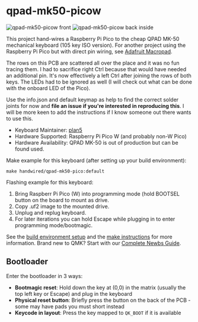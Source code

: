 # qpad-mk50-picow

![qpad-mk50-picow front](front.jpg)
![qpad-mk50-picow back inside](back.jpg)

This project hand-wires a Raspberry Pi Pico to the cheap QPAD MK-50 mechanical
keyboard (105 key ISO version). For another project using the Raspberry Pi Pico
but with direct pin wiring, see [Adafruit Macropad](../../adafruit/macropad/).

The rows on this PCB are scattered all over the place and it was no fun tracing
them. I had to sacrifice right Ctrl because that would have needed an additional
pin. It's now effectively a left Ctrl after joining the rows of both keys. The
LEDs had to be ignored as well (I will check out what can be done with the
onboard LED of the Pico).

Use the info.json and default keymap as help to find the correct solder joints
for now and **file an issue if you're interested in reproducing this**. I will
be more keen to add the instructions if I know someone out there wants to use
this.

* Keyboard Maintainer: [plan5](https://github.com/plan5)
* Hardware Supported: Raspberry Pi Pico W (and probably non-W Pico)
* Hardware Availability: QPAD MK-50 is out of production but can be found used.

Make example for this keyboard (after setting up your build environment):

    make handwired/qpad-mk50-pico:default

Flashing example for this keyboard:

1. Bring Raspberr Pi Pico (W) into programming mode (hold BOOTSEL button on the
   board to mount as drive.
2. Copy .uf2 image to the mounted drive.
3. Unplug and replug keyboard.
4. For later iterations you can hold Escape while plugging in to enter
   programming mode/bootmagic.

See the [build environment setup](https://docs.qmk.fm/#/getting_started_build_tools) and the [make instructions](https://docs.qmk.fm/#/getting_started_make_guide) for more information. Brand new to QMK? Start with our [Complete Newbs Guide](https://docs.qmk.fm/#/newbs).

## Bootloader

Enter the bootloader in 3 ways:

* **Bootmagic reset**: Hold down the key at (0,0) in the matrix (usually the top left key or Escape) and plug in the keyboard
* **Physical reset button**: Briefly press the button on the back of the PCB - some may have pads you must short instead
* **Keycode in layout**: Press the key mapped to `QK_BOOT` if it is available

